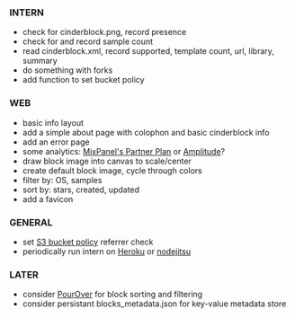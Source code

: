 
### INTERN
- check for cinderblock.png, record presence
- check for and record sample count
- read cinderblock.xml, record supported, template count, url, library, summary
- do something with forks
- add function to set bucket policy

### WEB
- basic info layout
- add a simple about page with colophon and basic cinderblock info
- add an error page
- some analytics: [MixPanel's Partner Plan](https://mixpanel.com/free/) or [Amplitude](https://amplitude.com)?
- draw block image into canvas to scale/center
- create default block image, cycle through colors
- filter by: OS, samples
- sort by: stars, created, updated
- add a favicon

### GENERAL
- set [S3 bucket policy](https://docs.aws.amazon.com/AmazonS3/latest/dev/example-bucket-policies.html) referrer check
- periodically run intern on [Heroku](https://www.heroku.com/) or [nodejitsu](https://www.nodejitsu.com/)

### LATER
- consider [PourOver](http://nytimes.github.io/pourover/) for block sorting and filtering
- consider persistant blocks_metadata.json for key-value metadata store

